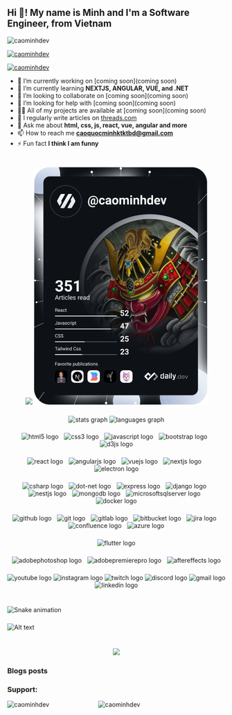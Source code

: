 <h2 align="left">Hi 👋! My name is Minh and I'm a Software Engineer, from Vietnam</h2>

<p align="left"> <img src="https://komarev.com/ghpvc/?username=caominhdev&label=Profile%20views&color=0e75b6&style=flat" alt="caominhdev" /> </p>

<p align="left"> <a href="https://github.com/ryo-ma/github-profile-trophy"><img src="https://github-profile-trophy.vercel.app/?username=caominhdev" alt="caominhdev" /></a> </p>

<p align="left"> <a href="https://twitter.com/caominhdev" target="blank"><img src="https://img.shields.io/twitter/follow/caominhdev?logo=twitter&style=for-the-badge" alt="caominhdev" /></a> </p>

- 🔭 I’m currently working on [coming soon](coming soon)
- 🌱 I’m currently learning **NEXTJS, ANGULAR, VUE, and .NET**
- 👯 I’m looking to collaborate on [coming soon](coming soon)
- 🤝 I’m looking for help with [coming soon](coming soon)
- 👨‍💻 All of my projects are available at [coming soon](coming soon)
- 📝 I regularly write articles on [threads.com](threads.com)
- 💬 Ask me about **html, css, js, react, vue, angular and more**
- 📫 How to reach me **caoquocminhktktbd@gmail.com**
- ⚡ Fun fact **I think I am funny**

###
<br clear="both">
<div align="center">
  <img height="150" src="https://camo.githubusercontent.com/c1bc09a4f5d3cc8dda7963f76519324a035ae846f50f0b3fa788492af5febeec/68747470733a2f2f6d656469612e67697068792e636f6d2f6d656469612f4d444a3949627878764455514d2f67697068792e676966"  />
  <a href="https://app.daily.dev/DailyDevTips">
      <img src="https://github.com/caominhdev/caominhdev/blob/master/devcard.svg" width="400" alt="Cao Minh Dev Card"/>
    </a>
</div>

###
<div align="center">
  <img src="https://github-readme-stats.vercel.app/api?username=caominhdev&hide_title=false&hide_rank=false&show_icons=true&include_all_commits=true&count_private=true&disable_animations=false&theme=dracula&locale=en&hide_border=false" height="150" alt="stats graph"  />
  <img src="https://github-readme-stats.vercel.app/api/top-langs?username=caominhdev&locale=en&hide_title=false&layout=compact&card_width=320&langs_count=5&theme=dracula&hide_border=false" height="150" alt="languages graph"  />
</div>

###
<div align="center">
  <img src="https://img.shields.io/badge/HTML5-E34F26?logo=html5&logoColor=white&style=for-the-badge" height="30" alt="html5 logo"  />
  <img width="5" />
  <img src="https://img.shields.io/badge/CSS3-1572B6?logo=css3&logoColor=white&style=for-the-badge" height="30" alt="css3 logo"  />
  <img width="5" />
  <img src="https://img.shields.io/badge/JavaScript-F7DF1E?logo=javascript&logoColor=black&style=for-the-badge" height="30" alt="javascript logo"  />
  <img width="5" />
  <img src="https://img.shields.io/badge/Bootstrap-7952B3?logo=bootstrap&logoColor=white&style=for-the-badge" height="30" alt="bootstrap logo"  />
  <img width="5" />
  <img src="https://img.shields.io/badge/D3.js-F9A03C?logo=d3dotjs&logoColor=black&style=for-the-badge" height="30" alt="d3js logo"  />
</div>

###

<div align="center">
  <img src="https://img.shields.io/badge/React-61DAFB?logo=react&logoColor=black&style=for-the-badge" height="30" alt="react logo"  />
  <img width="5" />
  <img src="https://img.shields.io/badge/Angular-DD0031?logo=angular&logoColor=white&style=for-the-badge" height="30" alt="angularjs logo"  />
  <img width="5" />
  <img src="https://img.shields.io/badge/Vue.js-4FC08D?logo=vuedotjs&logoColor=black&style=for-the-badge" height="30" alt="vuejs logo"  />
  <img width="5" />
  <img src="https://img.shields.io/badge/Next.js-000000?logo=nextdotjs&logoColor=white&style=for-the-badge" height="30" alt="nextjs logo"  />
  <img width="5" />
  <img src="https://img.shields.io/badge/Electron-47848F?logo=electron&logoColor=white&style=for-the-badge" height="30" alt="electron logo"  />
</div>

###

<div align="center">
  <img src="https://img.shields.io/badge/C Sharp-239120?logo=csharp&logoColor=white&style=for-the-badge" height="30" alt="csharp logo"  />
  <img width="5" />
  <img src="https://img.shields.io/badge/.NET-512BD4?logo=dotnet&logoColor=white&style=for-the-badge" height="30" alt="dot-net logo"  />
  <img width="5" />
  <img src="https://img.shields.io/badge/Express-000000?logo=express&logoColor=white&style=for-the-badge" height="30" alt="express logo"  />
  <img width="5" />
  <img src="https://img.shields.io/badge/Django-092E20?logo=django&logoColor=white&style=for-the-badge" height="30" alt="django logo"  />
  <img width="5" />
  <img src="https://img.shields.io/badge/NestJS-E0234E?logo=nestjs&logoColor=white&style=for-the-badge" height="30" alt="nestjs logo"  />
  <img width="5" />
  <img src="https://img.shields.io/badge/MongoDB-47A248?logo=mongodb&logoColor=white&style=for-the-badge" height="30" alt="mongodb logo"  />
  <img width="5" />
  <img src="https://img.shields.io/badge/Microsoft SQL Server-CC2927?logo=microsoftsqlserver&logoColor=white&style=for-the-badge" height="30" alt="microsoftsqlserver logo"  />
  <img width="5" />
  <img src="https://img.shields.io/badge/Docker-2496ED?logo=docker&logoColor=white&style=for-the-badge" height="30" alt="docker logo"  />
</div>

###
<div align="center">
  <img src="https://img.shields.io/badge/GitHub-181717?logo=github&logoColor=white&style=for-the-badge" height="30" alt="github logo"  />
  <img width="5" />
  <img src="https://img.shields.io/badge/Git-F05032?logo=git&logoColor=white&style=for-the-badge" height="30" alt="git logo"  />
  <img width="5" />
  <img src="https://img.shields.io/badge/GitLab-FC6D26?logo=gitlab&logoColor=black&style=for-the-badge" height="30" alt="gitlab logo"  />
  <img width="5" />
  <img src="https://img.shields.io/badge/Bitbucket-0052CC?logo=bitbucket&logoColor=white&style=for-the-badge" height="30" alt="bitbucket logo"  />
  <img width="5" />
  <img src="https://img.shields.io/badge/Jira-0052CC?logo=jira&logoColor=white&style=for-the-badge" height="30" alt="jira logo"  />
  <img width="5" />
  <img src="https://img.shields.io/badge/Confluence-172B4D?logo=confluence&logoColor=white&style=for-the-badge" height="30" alt="confluence logo"  />
  <img width="5" />
  <img src="https://img.shields.io/badge/Microsoft Azure-0078D4?logo=microsoftazure&logoColor=white&style=for-the-badge" height="30" alt="azure logo"  />
</div>

###
<div align="center">
  <img src="https://img.shields.io/badge/Flutter-02569B?logo=flutter&logoColor=white&style=for-the-badge" height="30" alt="flutter logo"  />
</div>

###
<div align="center">
  <img src="https://img.shields.io/badge/Adobe Photoshop-31A8FF?logo=adobephotoshop&logoColor=black&style=for-the-badge" height="30" alt="adobephotoshop logo"  />
  <img width="5" />
  <img src="https://img.shields.io/badge/Adobe Premiere Pro-9999FF?logo=adobepremierepro&logoColor=black&style=for-the-badge" height="30" alt="adobepremierepro logo"  />
  <img width="5" />
  <img src="https://img.shields.io/badge/Adobe After Effects-9999FF?logo=adobeaftereffects&logoColor=black&style=for-the-badge" height="30" alt="aftereffects logo"  />
</div>

###
<div align="center">
  <img src="https://img.shields.io/static/v1?message=Youtube&logo=youtube&label=&color=FF0000&logoColor=white&labelColor=&style=for-the-badge" height="40" alt="youtube logo"  />
  <img src="https://img.shields.io/static/v1?message=Instagram&logo=instagram&label=&color=E4405F&logoColor=white&labelColor=&style=for-the-badge" height="40" alt="instagram logo"  />
  <img src="https://img.shields.io/static/v1?message=Twitch&logo=twitch&label=&color=9146FF&logoColor=white&labelColor=&style=for-the-badge" height="40" alt="twitch logo"  />
  <img src="https://img.shields.io/static/v1?message=Discord&logo=discord&label=&color=7289DA&logoColor=white&labelColor=&style=for-the-badge" height="40" alt="discord logo"  />
  <img src="https://img.shields.io/static/v1?message=Gmail&logo=gmail&label=&color=D14836&logoColor=white&labelColor=&style=for-the-badge" height="40" alt="gmail logo"  />
  <img src="https://img.shields.io/static/v1?message=LinkedIn&logo=linkedin&label=&color=0077B5&logoColor=white&labelColor=&style=for-the-badge" height="40" alt="linkedin logo"  />
</div>

###

<br clear="both">

<img src="https://raw.githubusercontent.com/caominhdev/caominhdev/output/snake.svg" alt="Snake animation" />

###

![Alt text](https://spotify-recently-played-readme.vercel.app/api?user=3eud3esqhjptbvw325mjdcvrm)

###
<br clear="both">

<div align="center">
  <img src="https://profile-counter.glitch.me/caominhdev/count.svg?"  />
</div>

### Blogs posts
<!-- BLOG-POST-LIST:START -->
<!-- BLOG-POST-LIST:END -->

<h3 align="left">Support:</h3>
<p align="left">
  <a href="https://www.buymeacoffee.com/caominhdev"> 
    <img align="left" src="https://cdn.buymeacoffee.com/buttons/v2/default-yellow.png" height="50" width="210" alt="caominhdev" />
  </a>
  <a href="https://ko-fi.com/caominhdev">
      <img align="left" src="https://cdn.ko-fi.com/cdn/kofi3.png?v=3" height="50" width="210" alt="caominhdev" />
  </a>
</p>

